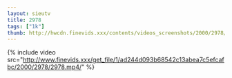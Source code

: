 ```yaml
--- 
layout: sieutv
title: 2978
tags: ["1k"]
thumb: http://hwcdn.finevids.xxx/contents/videos_screenshots/2000/2978/preview.mp4.jpg
---
```

{% include video src="http://www.finevids.xxx/get_file/1/ad244d093b68542c13abea7c5efcafbc/2000/2978/2978.mp4/" %} 
